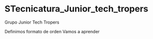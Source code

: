 # STecnicatura_Junior_tech_tropers
Grupo Junior Tech Tropers

Definimos formato de orden 
Vamos a aprender